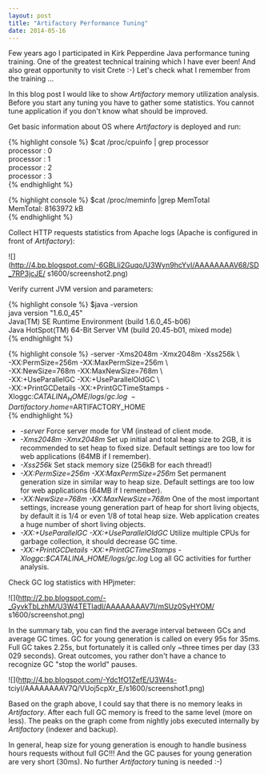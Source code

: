 ```yaml
---
layout: post
title: "Artifactory Performance Tuning"
date: 2014-05-16
---
```


Few years ago I participated in Kirk Pepperdine Java performance tuning
training. One of the greatest technical training which I have ever been! And
also great opportunity to visit Crete :-) Let's check what I remember from the
training ...
  
In this blog post I would like to show _Artifactory_ memory utilization
analysis. Before you start any tuning you have to gather some statistics. You
cannot tune application if you don't know what should be improved.  
  
Get basic information about OS where _Artifactory_ is deployed and run:  
  
{% highlight console %}
$cat /proc/cpuinfo | grep processor  
processor       : 0  
processor       : 1  
processor       : 2  
processor       : 3  
{% endhighlight %}    

{% highlight console %}
$cat /proc/meminfo |grep MemTotal  
MemTotal:      8163972 kB  
{% endhighlight %}    
      
Collect HTTP requests statistics from Apache logs (Apache is configured in front of _Artifactory_):  
  
![](http://4.bp.blogspot.com/-6GBLIi2Guqo/U3Wyn9hcYvI/AAAAAAAAV68/SD_7RP3jcJE/
s1600/screenshot2.png)

Verify current JVM version and parameters:  

{% highlight console %}
$java -version  
java version "1.6.0_45"  
Java(TM) SE Runtime Environment (build 1.6.0_45-b06)  
Java HotSpot(TM) 64-Bit Server VM (build 20.45-b01, mixed mode)  
{% endhighlight %}    
    
{% highlight console %}
-server -Xms2048m -Xmx2048m -Xss256k \  
-XX:PermSize=256m -XX:MaxPermSize=256m \  
-XX:NewSize=768m -XX:MaxNewSize=768m \  
-XX:+UseParallelGC -XX:+UseParallelOldGC \  
-XX:+PrintGCDetails -XX:+PrintGCTimeStamps -Xloggc:$CATALINA_HOME/logs/gc.log \  
-Dartifactory.home=$ARTIFACTORY_HOME  
{% endhighlight %}    
    
* _-server_ Force server mode for VM (instead of client mode.
* _-Xms2048m -Xmx2048m_ Set up initial and total heap size to 2GB, it is recommended to set heap to fixed size. Default settings are too low for web applications (64MB if I remember).
* _-Xss256k_ Set stack memory size (256kB for each thread!)
* _-XX:PermSize=256m -XX:MaxPermSize=256m_ Set permanent generation size in similar way to heap size. Default settings are too low for web applications (64MB if I remember).
* _-XX:NewSize=768m -XX:MaxNewSize=768m_ One of the most important settings, increase young generation part of heap for short living objects, by default it is 1/4 or even 1/8 of total heap size. Web application creates a huge number of short living objects.
* _-XX:+UseParallelGC -XX:+UseParallelOldGC_ Utilize multiple CPUs for garbage collection, it should decrease GC time.
* _-XX:+PrintGCDetails -XX:+PrintGCTimeStamps -Xloggc:$CATALINA_HOME/logs/gc.log_ Log all GC activities for further analysis.
  
Check GC log statistics with HPjmeter:  
  
![](http://2.bp.blogspot.com/-_GyvkTbLzhM/U3W4TETIadI/AAAAAAAAV7I/mSUz0SyHYOM/
s1600/screenshot.png)

In the summary tab, you can find the average interval between GCs and average
GC times. GC for young generation is called on every 95s for 35ms. Full GC
takes 2.25s, but fortunately it is called only ~three times per day (33 029
seconds). Great outcomes, you rather don't have a chance to recognize GC "stop
the world" pauses.  
  
![](http://4.bp.blogspot.com/-Ydc1fO1ZefE/U3W4s-
tciyI/AAAAAAAAV7Q/VUoj5cpXr_E/s1600/screenshot1.png)

Based on the graph above, I could say that there is no memory leaks in
_Artifactory_. After each full GC memory is freed to the same level (more on
less). The peaks on the graph come from nightly jobs executed internally by
_Artifactory_ (indexer and backup).  
  
In general, heap size for young generation is enough to handle business hours
requests without full GC!!! And the GC pauses for young generation are very
short (30ms). No further _Artifactory_ tuning is needed :-)  
